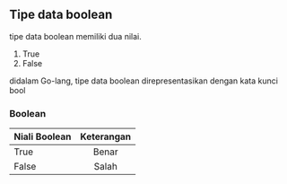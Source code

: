 ## Tipe data boolean

tipe data boolean memiliki dua nilai.
1. True
2. False

didalam Go-lang, tipe data boolean direpresentasikan dengan kata kunci bool

### Boolean
| Niali Boolean | Keterangan |
| ----------- | :---------: |
| True | Benar |
| False | Salah |